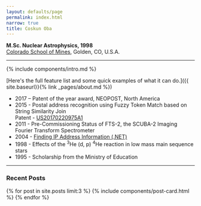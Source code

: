 ```yaml
---
layout: defaults/page
permalink: index.html
narrow: true
title: Coskun Oba
---
```


**M.Sc. Nuclear Astrophysics, 1998**  
[Colorado School of Mines](https://www.mines.edu/), Golden, CO, U.S.A.

<hr />

{% include components/intro.md %}

[Here's the full feature list and some quick examples of what it can do.]({{ site.baseurl}}{% link _pages/about.md %})

* 2017 – Patent of the year award, NEOPOST, North America 
* 2015 - Postal address recognition using Fuzzy Token Match based on String Similarity Join  
         Patent - [US20170220975A1]((http://appft.uspto.gov/netacgi/nph-Parser?Sect1=PTO1&Sect2=HITOFF&p=1&u=/netahtml/PTO/srchnum.html&r=1&f=G&l=50&d=PG01&s1=20170220975.PGNR.))    
* 2011 - Pre-Commissioning Status of FTS-2, the SCUBA-2 Imaging Fourier Transform Spectrometer
* 2004 - [Finding IP Address Information (.NET)](https://www.codeproject.com/Articles/5657/Finding-IP-Address-Information)
* 1998 - Effects of the   <sup>3</sup>He (d, p) <sup>4</sup>He reaction in low mass main sequence stars
* 1995 - Scholarship from the Ministry of Education



<hr />

### Recent Posts

{% for post in site.posts limit:3 %}
{% include components/post-card.html %}
{% endfor %}


